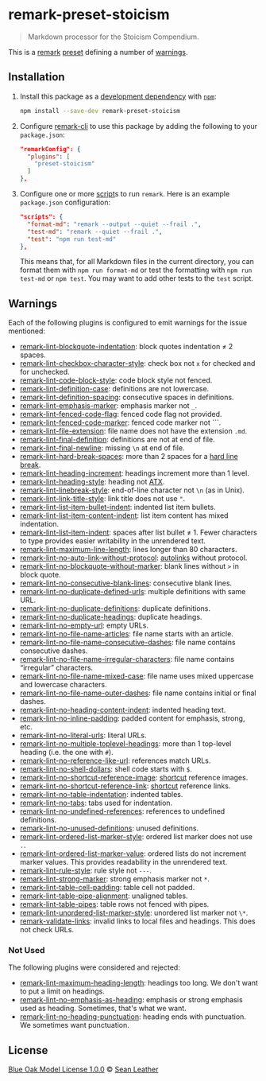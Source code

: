 # remark-preset-stoicism

<!-- Badges -->

<!-- Brief description -->

> Markdown processor for the Stoicism Compendium.

This is a [remark][] [preset][] defining a number of [warnings](#warnings).

<!-- Sections -->

## Installation

1. Install this package as a [development dependency][npm-dependencies] with
   [`npm`][npm]:

   ```sh
   npm install --save-dev remark-preset-stoicism
   ```

2. Configure [remark-cli][] to use this package by adding the following to your
   `package.json`:

   ```json
   "remarkConfig": {
     "plugins": [
       "preset-stoicism"
     ]
   },
   ```

3. Configure one or more [script][npm-run-script]s to run `remark`. Here is an
   example `package.json` configuration:

   ```json
   "scripts": {
     "format-md": "remark --output --quiet --frail .",
     "test-md": "remark --quiet --frail .",
     "test": "npm run test-md"
   },
   ```

   This means that, for all Markdown files in the current directory, you can
   format them with `npm run format-md` or test the formatting with `npm run
   test-md` or `npm test`. You may want to add other tests to the `test` script.

## Warnings

Each of the following plugins is configured to emit warnings for the issue
mentioned: <!-- sorted alphabetically -->

* [remark-lint-blockquote-indentation][]: block quotes indentation ≠ 2 spaces.
* [remark-lint-checkbox-character-style][]: check box not `x` for checked and
  ` ` for unchecked.
* [remark-lint-code-block-style][]: code block style not fenced.
* [remark-lint-definition-case][]: definitions are not lowercase.
* [remark-lint-definition-spacing][]: consecutive spaces in definitions.
* [remark-lint-emphasis-marker][]: emphasis marker not `_`.
* [remark-lint-fenced-code-flag][]: fenced code flag not provided.
* [remark-lint-fenced-code-marker][]: fenced code marker not `\``.
* [remark-lint-file-extension][]: file name does not have the extension `.md`.
* [remark-lint-final-definition][]: definitions are not at end of file.
* [remark-lint-final-newline][]: missing `\n` at end of file.
* [remark-lint-hard-break-spaces][]: more than 2 spaces for a [hard line
  break][markdown-hard-line-breaks].
* [remark-lint-heading-increment][]: headings increment more than 1 level.
* [remark-lint-heading-style][]: heading not [ATX][markdown-atx-headings].
* [remark-lint-linebreak-style][]: end-of-line character not `\n` (as in Unix).
* [remark-lint-link-title-style][]: link title does not use `"`.
* [remark-lint-list-item-bullet-indent][]: indented list item bullets.
* [remark-lint-list-item-content-indent][]: list item content has mixed
  indentation.
* [remark-lint-list-item-indent][]: spaces after list bullet ≠ 1. Fewer
  characters to type provides easier writability in the unrendered text.
* [remark-lint-maximum-line-length][]: lines longer than 80 characters.
* [remark-lint-no-auto-link-without-protocol][]: [autolinks][markdown-autolinks]
  without protocol.
* [remark-lint-no-blockquote-without-marker][]: blank lines without `>` in block
  quote.
* [remark-lint-no-consecutive-blank-lines][]: consecutive blank lines.
* [remark-lint-no-duplicate-defined-urls][]: multiple definitions with same URL.
* [remark-lint-no-duplicate-definitions][]: duplicate definitions.
* [remark-lint-no-duplicate-headings][]: duplicate headings.
* [remark-lint-no-empty-url][]: empty URLs.
* [remark-lint-no-file-name-articles][]: file name starts with an article.
* [remark-lint-no-file-name-consecutive-dashes][]: file name contains
  consecutive dashes.
* [remark-lint-no-file-name-irregular-characters][]: file name contains
  “irregular” characters.
* [remark-lint-no-file-name-mixed-case][]: file name uses mixed uppercase and
  lowercase characters.
* [remark-lint-no-file-name-outer-dashes][]: file name contains initial or final
  dashes.
* [remark-lint-no-heading-content-indent][]: indented heading text.
* [remark-lint-no-inline-padding][]: padded content for emphasis, strong, etc.
* [remark-lint-no-literal-urls][]: literal URLs.
* [remark-lint-no-multiple-toplevel-headings][]: more than 1 top-level heading
  (i.e. the one with `#`).
* [remark-lint-no-reference-like-url][]: references match URLs.
* [remark-lint-no-shell-dollars][]: shell code starts with `$`.
* [remark-lint-no-shortcut-reference-image][]: [shortcut][markdown-shortcut]
  reference images.
* [remark-lint-no-shortcut-reference-link][]: [shortcut][markdown-shortcut]
  reference links.
* [remark-lint-no-table-indentation][]: indented tables.
* [remark-lint-no-tabs][]: tabs used for indentation.
* [remark-lint-no-undefined-references][]: references to undefined definitions.
* [remark-lint-no-unused-definitions][]: unused definitions.
* [remark-lint-ordered-list-marker-style][]: ordered list marker does not use
  `.`.
* [remark-lint-ordered-list-marker-value][]: ordered lists do not increment
  marker values. This provides readability in the unrendered text.
* [remark-lint-rule-style][]: rule style not `---`.
* [remark-lint-strong-marker][]: strong emphasis marker not `*`.
* [remark-lint-table-cell-padding][]: table cell not padded.
* [remark-lint-table-pipe-alignment][]: unaligned tables.
* [remark-lint-table-pipes][]: table rows not fenced with pipes.
* [remark-lint-unordered-list-marker-style][]: unordered list marker not `\*`.
* [remark-validate-links][]: invalid links to local files and headings. This
  does not check URLs.

### Not Used

The following plugins were considered and rejected:

* [remark-lint-maximum-heading-length][]: headings too long. We don't want to
  put a limit on headings.
* [remark-lint-no-emphasis-as-heading][]: emphasis or strong emphasis used as
  heading. Sometimes, that's what we want.
* [remark-lint-no-heading-punctuation][]: heading ends with punctuation. We
  sometimes want punctuation.

## License

[Blue Oak Model License 1.0.0][license] © [Sean Leather][author]

<!-- Definitions, sorted alphabetically -->

[author]: https://github.com/spl
[license]: ./license.md
[markdown-atx-headings]: https://spec.commonmark.org/0.29/#atx-headings
[markdown-autolinks]: https://spec.commonmark.org/0.29/#autolinks
[markdown-hard-line-breaks]: https://spec.commonmark.org/0.29/#hard-line-breaks
[markdown-shortcut]: https://spec.commonmark.org/0.29/#shortcut-reference-link
[npm-dependencies]: https://docs.npmjs.com/specifying-dependencies-and-devdependencies-in-a-package-json-file
[npm-run-script]: https://docs.npmjs.com/cli/run-script
[npm]: https://docs.npmjs.com/cli/install
[preset]: https://github.com/unifiedjs/unified#preset
[remark-cli]: https://github.com/remarkjs/remark/tree/master/packages/remark-cli
[remark-lint-blockquote-indentation]: https://github.com/remarkjs/remark-lint/tree/master/packages/remark-lint-blockquote-indentation
[remark-lint-checkbox-character-style]: https://github.com/remarkjs/remark-lint/tree/master/packages/remark-lint-checkbox-character-style
[remark-lint-code-block-style]: https://github.com/remarkjs/remark-lint/tree/master/packages/remark-lint-code-block-style
[remark-lint-definition-case]: https://github.com/remarkjs/remark-lint/tree/master/packages/remark-lint-definition-case
[remark-lint-definition-spacing]: https://github.com/remarkjs/remark-lint/tree/master/packages/remark-lint-definition-spacing
[remark-lint-emphasis-marker]: https://github.com/remarkjs/remark-lint/tree/master/packages/remark-lint-emphasis-marker
[remark-lint-fenced-code-flag]: https://github.com/remarkjs/remark-lint/tree/master/packages/remark-lint-fenced-code-flag
[remark-lint-fenced-code-marker]: https://github.com/remarkjs/remark-lint/tree/master/packages/remark-lint-fenced-code-marker
[remark-lint-file-extension]: https://github.com/remarkjs/remark-lint/tree/master/packages/remark-lint-file-extension
[remark-lint-final-definition]: https://github.com/remarkjs/remark-lint/tree/master/packages/remark-lint-final-definition
[remark-lint-final-newline]: https://github.com/remarkjs/remark-lint/tree/master/packages/remark-lint-final-newline
[remark-lint-hard-break-spaces]: https://github.com/remarkjs/remark-lint/tree/master/packages/remark-lint-hard-break-spaces
[remark-lint-heading-increment]: https://github.com/remarkjs/remark-lint/tree/master/packages/remark-lint-heading-increment
[remark-lint-heading-style]: https://github.com/remarkjs/remark-lint/tree/master/packages/remark-lint-heading-style
[remark-lint-linebreak-style]: https://github.com/remarkjs/remark-lint/tree/master/packages/remark-lint-linebreak-style
[remark-lint-link-title-style]: https://github.com/remarkjs/remark-lint/tree/master/packages/remark-lint-link-title-style
[remark-lint-list-item-bullet-indent]: https://github.com/remarkjs/remark-lint/tree/master/packages/remark-lint-list-item-bullet-indent
[remark-lint-list-item-content-indent]: https://github.com/remarkjs/remark-lint/tree/master/packages/remark-lint-list-item-content-indent
[remark-lint-list-item-indent]: https://github.com/remarkjs/remark-lint/tree/master/packages/remark-lint-list-item-indent
[remark-lint-maximum-heading-length]: https://github.com/remarkjs/remark-lint/tree/master/packages/remark-lint-maximum-heading-length
[remark-lint-maximum-line-length]: https://github.com/remarkjs/remark-lint/tree/master/packages/remark-lint-maximum-line-length
[remark-lint-no-auto-link-without-protocol]: https://github.com/remarkjs/remark-lint/tree/master/packages/remark-lint-no-auto-link-without-protocol
[remark-lint-no-blockquote-without-marker]: https://github.com/remarkjs/remark-lint/tree/master/packages/remark-lint-no-blockquote-without-marker
[remark-lint-no-consecutive-blank-lines]: https://github.com/remarkjs/remark-lint/tree/master/packages/remark-lint-no-consecutive-blank-lines
[remark-lint-no-duplicate-defined-urls]: https://github.com/remarkjs/remark-lint/tree/master/packages/remark-lint-no-duplicate-defined-urls
[remark-lint-no-duplicate-definitions]: https://github.com/remarkjs/remark-lint/tree/master/packages/remark-lint-no-duplicate-definitions
[remark-lint-no-duplicate-headings]: https://github.com/remarkjs/remark-lint/tree/master/packages/remark-lint-no-duplicate-headings
[remark-lint-no-emphasis-as-heading]: https://github.com/remarkjs/remark-lint/tree/master/packages/remark-lint-no-emphasis-as-heading
[remark-lint-no-empty-url]: https://github.com/remarkjs/remark-lint/tree/master/packages/remark-lint-no-empty-url
[remark-lint-no-file-name-articles]: https://github.com/remarkjs/remark-lint/tree/master/packages/remark-lint-no-file-name-articles
[remark-lint-no-file-name-consecutive-dashes]: https://github.com/remarkjs/remark-lint/tree/master/packages/remark-lint-no-file-name-consecutive-dashes
[remark-lint-no-file-name-irregular-characters]: https://github.com/remarkjs/remark-lint/tree/master/packages/remark-lint-no-file-name-irregular-characters
[remark-lint-no-file-name-mixed-case]: https://github.com/remarkjs/remark-lint/tree/master/packages/remark-lint-no-file-name-mixed-case
[remark-lint-no-file-name-outer-dashes]: https://github.com/remarkjs/remark-lint/tree/master/packages/remark-lint-no-file-name-outer-dashes
[remark-lint-no-heading-content-indent]: https://github.com/remarkjs/remark-lint/tree/master/packages/remark-lint-no-heading-content-indent
[remark-lint-no-heading-punctuation]: https://github.com/remarkjs/remark-lint/tree/master/packages/remark-lint-no-heading-punctuation
[remark-lint-no-inline-padding]: https://github.com/remarkjs/remark-lint/tree/master/packages/remark-lint-no-inline-padding
[remark-lint-no-literal-urls]: https://github.com/remarkjs/remark-lint/tree/master/packages/remark-lint-no-literal-urls
[remark-lint-no-multiple-toplevel-headings]: https://github.com/remarkjs/remark-lint/tree/master/packages/remark-lint-no-multiple-toplevel-headings
[remark-lint-no-reference-like-url]: https://github.com/remarkjs/remark-lint/tree/master/packages/remark-lint-no-reference-like-url
[remark-lint-no-shell-dollars]: https://github.com/remarkjs/remark-lint/tree/master/packages/remark-lint-no-shell-dollars
[remark-lint-no-shortcut-reference-image]: https://github.com/remarkjs/remark-lint/tree/master/packages/remark-lint-no-shortcut-reference-image
[remark-lint-no-shortcut-reference-link]: https://github.com/remarkjs/remark-lint/tree/master/packages/remark-lint-no-shortcut-reference-link
[remark-lint-no-table-indentation]: https://github.com/remarkjs/remark-lint/tree/master/packages/remark-lint-no-table-indentation
[remark-lint-no-tabs]: https://github.com/remarkjs/remark-lint/tree/master/packages/remark-lint-no-tabs
[remark-lint-no-undefined-references]: https://github.com/remarkjs/remark-lint/tree/master/packages/remark-lint-no-undefined-references
[remark-lint-no-unused-definitions]: https://github.com/remarkjs/remark-lint/tree/master/packages/remark-lint-no-unused-definitions
[remark-lint-ordered-list-marker-style]: https://github.com/remarkjs/remark-lint/tree/master/packages/remark-lint-ordered-list-marker-style
[remark-lint-ordered-list-marker-value]: https://github.com/remarkjs/remark-lint/tree/master/packages/remark-lint-ordered-list-marker-value
[remark-lint-rule-style]: https://github.com/remarkjs/remark-lint/tree/master/packages/remark-lint-rule-style
[remark-lint-strong-marker]: https://github.com/remarkjs/remark-lint/tree/master/packages/remark-lint-strong-marker
[remark-lint-table-cell-padding]: https://github.com/remarkjs/remark-lint/tree/master/packages/remark-lint-table-cell-padding
[remark-lint-table-pipe-alignment]: https://github.com/remarkjs/remark-lint/tree/master/packages/remark-lint-table-pipe-alignment
[remark-lint-table-pipes]: https://github.com/remarkjs/remark-lint/tree/master/packages/remark-lint-table-pipes
[remark-lint-unordered-list-marker-style]: https://github.com/remarkjs/remark-lint/tree/master/packages/remark-lint-unordered-list-marker-style
[remark-validate-links]: https://github.com/remarkjs/remark-validate-links
[remark]: https://github.com/remarkjs/remark
